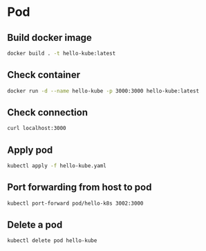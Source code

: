 # Pod

## Build docker image

```bash
docker build . -t hello-kube:latest
```

## Check container

```bash
docker run -d --name hello-kube -p 3000:3000 hello-kube:latest
```

## Check connection

```bash
curl localhost:3000
```

## Apply pod

```bash
kubectl apply -f hello-kube.yaml
```

## Port forwarding from host to pod

```bash
kubectl port-forward pod/hello-k8s 3002:3000
```

## Delete a pod

```bash
kubectl delete pod hello-kube
```
